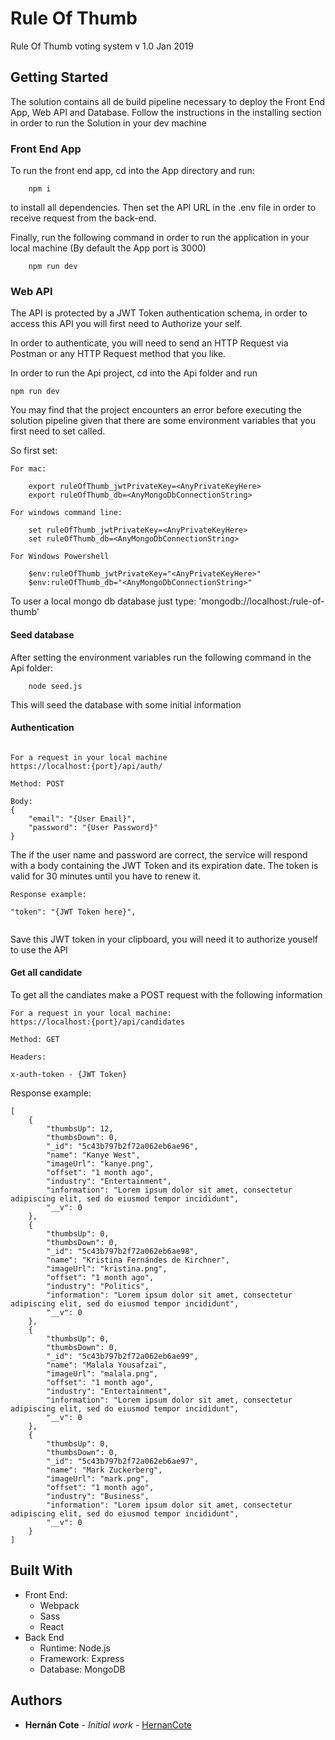 # Rule Of Thumb

Rule Of Thumb voting system
v 1.0 Jan 2019

## Getting Started

The solution contains all de build pipeline necessary to deploy the Front End App, Web API and Database. Follow the instructions in the installing section in order to run the Solution in your dev machine

### Front End App

To run the front end app, cd into the App directory and run:

```
    npm i
```

to install all dependencies. Then set the API URL in the .env file in order to receive request from the back-end.

Finally, run the following command in order to run the application in your local machine (By default the App port is 3000)

```
    npm run dev
```

### Web API

The API is protected by a JWT Token authentication schema, in order to access this API you will first need to Authorize your self.

In order to authenticate, you will need to send an HTTP Request via Postman or any HTTP Request method that you like.

In order to run the Api project, cd into the Api folder and run

```
npm run dev

```

You may find that the project encounters an error before executing the solution pipeline given that there are some environment variables that you first need to set called.

So first set:

```
For mac:

    export ruleOfThumb_jwtPrivateKey=<AnyPrivateKeyHere>
    export ruleOfThumb_db=<AnyMongoDbConnectionString>

For windows command line:

    set ruleOfThumb_jwtPrivateKey=<AnyPrivateKeyHere>
    set ruleOfThumb_db=<AnyMongoDbConnectionString>

For Windows Powershell

    $env:ruleOfThumb_jwtPrivateKey="<AnyPrivateKeyHere>"
    $env:ruleOfThumb_db="<AnyMongoDbConnectionString>"
```

To user a local mongo db database just type: 'mongodb://localhost:/rule-of-thumb'

#### Seed database

After setting the environment variables run the following command in the Api folder:

```
    node seed.js
```

This will seed the database with some initial information

#### Authentication

```

For a request in your local machine
https://localhost:{port}/api/auth/

Method: POST

Body:
{
	"email": "{User Email}",
	"password": "{User Password}"
}

```

The if the user name and password are correct, the service will respond with a body containing the JWT Token and its expiration date. The token is valid for 30 minutes until you have to renew it.

```
Response example:

"token": "{JWT Token here}",


```

Save this JWT token in your clipboard, you will need it to authorize youself to use the API

#### Get all candidate

To get all the candiates make a POST request with the following information

```
For a request in your local machine:
https://localhost:{port}/api/candidates

Method: GET

Headers:

x-auth-token - {JWT Token}

```

Response example:

```
[
    {
        "thumbsUp": 12,
        "thumbsDown": 0,
        "_id": "5c43b797b2f72a062eb6ae96",
        "name": "Kanye West",
        "imageUrl": "kanye.png",
        "offset": "1 month ago",
        "industry": "Entertainment",
        "information": "Lorem ipsum dolor sit amet, consectetur adipiscing elit, sed do eiusmod tempor incididunt",
        "__v": 0
    },
    {
        "thumbsUp": 0,
        "thumbsDown": 0,
        "_id": "5c43b797b2f72a062eb6ae98",
        "name": "Kristina Fernándes de Kirchner",
        "imageUrl": "kristina.png",
        "offset": "1 month ago",
        "industry": "Politics",
        "information": "Lorem ipsum dolor sit amet, consectetur adipiscing elit, sed do eiusmod tempor incididunt",
        "__v": 0
    },
    {
        "thumbsUp": 0,
        "thumbsDown": 0,
        "_id": "5c43b797b2f72a062eb6ae99",
        "name": "Malala Yousafzai",
        "imageUrl": "malala.png",
        "offset": "1 month ago",
        "industry": "Entertainment",
        "information": "Lorem ipsum dolor sit amet, consectetur adipiscing elit, sed do eiusmod tempor incididunt",
        "__v": 0
    },
    {
        "thumbsUp": 0,
        "thumbsDown": 0,
        "_id": "5c43b797b2f72a062eb6ae97",
        "name": "Mark Zuckerberg",
        "imageUrl": "mark.png",
        "offset": "1 month ago",
        "industry": "Business",
        "information": "Lorem ipsum dolor sit amet, consectetur adipiscing elit, sed do eiusmod tempor incididunt",
        "__v": 0
    }
]
```

## Built With

- Front End:
  - Webpack
  - Sass
  - React
- Back End
  - Runtime: Node.js
  - Framework: Express
  - Database: MongoDB

## Authors

- **Hernán Cote** - _Initial work_ - [HernanCote](https://github.com/HernanCote)
